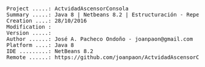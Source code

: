 <pre>

Project .....: ActvidadAscensorConsola
Summary .....: Java 8 | Netbeans 8.2 | Estructuración - Repetición #15
Creation ....: 28/10/2016
Modification : 
Version .....: 
Author ......: José A. Pacheco Ondoño - joanpaon@gmail.com
Platform ....: Java 8
IDE .........: NetBeans 8.2
Remote ......: https://github.com/joanpaon/ActvidadAscensorConsola.git

</pre>

